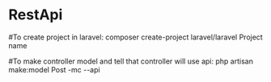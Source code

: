 # RestApi

#To create project in laravel:
composer create-project laravel/laravel  Project name


#To make controller model and tell that controller will use api:
php artisan make:model Post -mc --api
